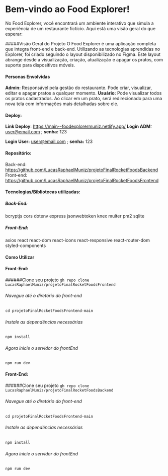 
# Bem-vindo ao Food Explorer!

No Food Explorer, você encontrará um ambiente interativo que simula a experiência de um restaurante fictício. Aqui está uma visão geral do que esperar:

#####Visão Geral do Projeto
O Food Explorer é uma aplicação completa que integra front-end e back-end. Utilizando as tecnologias aprendidas no Explorer, foi criado seguindo o layout disponibilizado no Figma. Este layout abrange desde a visualização, criação, atualização e apagar os pratos, com suporte para dispositivos móveis.

#### Personas Envolvidas
**Admin:** Responsável pela gestão do restaurante. Pode criar, visualizar, editar e apagar pratos a qualquer momento.
**Usuário:** Pode visualizar todos os pratos cadastrados. Ao clicar em um prato, será redirecionado para uma nova tela com informações mais detalhadas sobre ele.

#### Deploy:
**Link Deploy**: https://main--foodexplorermuniz.netlify.app/
**Login ADM:** user@email.com ; **senha:** 123

**Login User:** user@email.com ; **senha:** 123


#### Repositório:
Back-end: https://github.com/LucasRaphaelMuniz/projetoFinalRocketFoodsBackend
Front-end: https://github.com/LucasRaphaelMuniz/projetoFinalRocketFoodsFrontend



#### Tecnologias/Bibliotecas utilizadas:
#####  Back-End:
bcryptjs
cors
dotenv
express
jsonwebtoken
knex
multer
pm2
sqlite

##### Front-End:
axios
react
react-dom
react-icons
react-responsive
react-router-dom
styled-components

#### Como Utilizar
#### Front-End:
######Clone seu projeto
`gh repo clone LucasRaphaelMuniz/projetoFinalRocketFoodsFrontend`
###### Navegue até o diretório do front-end
`cd projetoFinalRocketFoodsFrontend-main`

###### Instale as dependências necessárias
`npm install`

###### Agora inicie o servidor do frontEnd
`npm run dev`

#### Front-End:
######Clone seu projeto
`gh repo clone LucasRaphaelMuniz/projetoFinalRocketFoodsBackend`
###### Navegue até o diretório do front-end
`cd projetoFinalRocketFoodsFrontend-main`

###### Instale as dependências necessárias
`npm install`

###### Agora inicie o servidor do frontEnd
`npm run dev`

